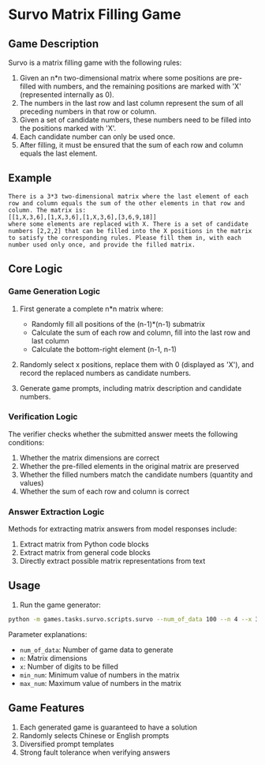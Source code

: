 # Survo Matrix Filling Game

## Game Description

Survo is a matrix filling game with the following rules:

1. Given an n*n two-dimensional matrix where some positions are pre-filled with numbers, and the remaining positions are marked with 'X' (represented internally as 0).
2. The numbers in the last row and last column represent the sum of all preceding numbers in that row or column.
3. Given a set of candidate numbers, these numbers need to be filled into the positions marked with 'X'.
4. Each candidate number can only be used once.
5. After filling, it must be ensured that the sum of each row and column equals the last element.

## Example

```
There is a 3*3 two-dimensional matrix where the last element of each row and column equals the sum of the other elements in that row and column. The matrix is:
[[1,X,3,6],[1,X,3,6],[1,X,3,6],[3,6,9,18]]
where some elements are replaced with X. There is a set of candidate numbers [2,2,2] that can be filled into the X positions in the matrix to satisfy the corresponding rules. Please fill them in, with each number used only once, and provide the filled matrix.
```

## Core Logic

### Game Generation Logic

1. First generate a complete n*n matrix where:
   - Randomly fill all positions of the (n-1)*(n-1) submatrix
   - Calculate the sum of each row and column, fill into the last row and last column
   - Calculate the bottom-right element (n-1, n-1)

2. Randomly select x positions, replace them with 0 (displayed as 'X'), and record the replaced numbers as candidate numbers.

3. Generate game prompts, including matrix description and candidate numbers.

### Verification Logic

The verifier checks whether the submitted answer meets the following conditions:

1. Whether the matrix dimensions are correct
2. Whether the pre-filled elements in the original matrix are preserved
3. Whether the filled numbers match the candidate numbers (quantity and values)
4. Whether the sum of each row and column is correct

### Answer Extraction Logic

Methods for extracting matrix answers from model responses include:

1. Extract matrix from Python code blocks
2. Extract matrix from general code blocks
3. Directly extract possible matrix representations from text

## Usage

1. Run the game generator:

```bash
python -m games.tasks.survo.scripts.survo --num_of_data 100 --n 4 --x 3 --min_num 1 --max_num 9
```

Parameter explanations:
- `num_of_data`: Number of game data to generate
- `n`: Matrix dimensions
- `x`: Number of digits to be filled
- `min_num`: Minimum value of numbers in the matrix
- `max_num`: Maximum value of numbers in the matrix

## Game Features

1. Each generated game is guaranteed to have a solution
2. Randomly selects Chinese or English prompts
3. Diversified prompt templates
4. Strong fault tolerance when verifying answers